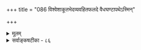 +++
title = "086 विश्वेशाकूतभेदव्यवहितफलदे वैधघण्टापथेऽस्मिन्"

+++
<details><summary>मूलम्</summary>

विश्वेशाकूतभेदव्यवहितफलदे वैधघण्टापथेऽस्मिन् संस्काराणां गतार्था सरणिरपि तथा मन्त्रणप्रोक्षणाद्यैः ।  
राजेच्छोपात्तभोग्यप्रभृतिनियमवत्तत्र कार्यान्तरादिस्सत्त्वादीनां गुणानां विपरिणतिभिदां तत्फलं केचिदूचुः ॥ ८६ ॥
</details>

<details><summary>सर्वाङ्कषटीका - ८६</summary>

ननु यागादीनां प्रधानकर्मणां तत्तद्देवताः फलप्रदा भवन्तु । व्रीहिप्रोक्षणादिरूपाणामङ्गकर्मणां कीदृश- देवताप्रीतिजनकत्वमिति शङ्कां समाधत्ते - विश्वेशेत्यादि । अग्निहोत्रादीनि प्रधानकर्माणि तत्तद्देवताप्रीतिद्वारा तत्तत्फलदानि सन्तु कामम् । ‘व्रीहीन् प्रोक्षति' इत्यादीनि अङ्गकर्माणि कस्य प्रीतिं जनयेयुः ? किं तत्रापि क्षुद्रा देवतास्सन्ति? उत न? इति विचारे, तानि व्रीह्यादिद्रव्ये अतिशयशक्तिमापादयन्तीति मीमांसकाः । अस्य 'आधेयशक्तिवादः' इति नाम । वह्न्यादौ सहजा शक्तिर्वर्तते । व्रीह्यादिषु प्रोक्षणादिभिरशक्तिराधीयते इति कथयन्ति । नैयायिकास्तु 'पुरुषातिशयवादिनः' । प्रोक्षणादिसंस्काराः कर्तरि पुरुषे धर्मविशेषमुत्पादयन्तीति वदन्ति । 'संस्कारः पुंस एवेष्टः प्रोक्षणाभ्युक्षणादिभिः' ( न्या. कु. 1) इत्यत्र न्यायाचार्यैराधेयशक्तिवादो निराकृतः । एवं विवादे कथं निर्वाह इति शङ्कां समाधत्ते - **विश्वेशाकूतभेदव्यवहितफलदे** = **विश्वेशस्य** = परमात्मनः **आकूतभेदाः** =संकल्पविशेषाः । तद्द्द्वारा फलदातरि अस्मिन् **वैधघण्टापथे** = वेदविहितराजमार्गे 



768 

447. 

राजेच्छोपात्तभोग्यप्रभृतिनियमवत् तत्र कार्यान्तरादिः 

सत्त्वादीनां गुणानां विपरिणतिभिदां तत्फलं केचिदूचुः ॥86॥ 

कर्मणां स्वतः फलदातृत्वासंभवः ] 

कृष्यादौ मर्दनादावपि च न हि परप्रीतिमूला फलाप्तिः 

तद्वत् स्याच्छास्त्रसिद्धेष्विति न सत्; अफलं ह्यत्र दृष्टान्तमात्रम् । दृष्टौ चाऽऽज्ञानुवृत्तिप्रभृतिषु फलदौ शासितुः प्रीतिकोपौ 

शिष्टौ चातस्समीची तदुपगतिरिह; त्यक्तिरिष्टेऽपि वांशे ॥87॥ 

**मन्त्रणप्रोक्षणादिभिः** = अभिमन्त्रणप्रोक्षणादिभिः आधीयमानानां संस्काराणाम् **सरणिरपि** = रीतिरपि **तथा** = तादृशपरमात्मसंकल्पेनैव **गतार्थाः** = व्याख्यातप्रायाः । ननु ईश्वरेच्छयैव सर्वं स्याच्चेत्, प्रोक्षितव्रीहीणाम- प्रोक्षितव्रीहीणां चाविशेषे, अप्रोक्षितव्रीहिभिः पुरोडाशकरणमापद्येत, व्रीहिषु विशेषाभावादिति शङ्कां समाधत्ते सदृष्टान्तम् - राजेत्यादि । तत्र प्रोक्षणादिस्थले **कार्यान्तरादिः** = उपरिकर्तव्यावहननपुरोडाशकरणादिकार्यक्रमाः राजेच्छोपात्तभोग्यप्रभृतिनियमवत् भवेयुः । राजा स्वपरिवारेभ्यः तत्तत्स्वरूपानुगुणं **भोग्यवस्तूनि** = गृह- वाहनादीनि व्यवस्थापयति यदा तदा राजेच्छाया व्यतिक्रमणं न केनापि चिन्तितुमपि शक्यम् । न हि तत्र राजाज्ञया गृहादिषु कश्चनातिशयो जायते । एवं प्रकृतेऽपि शास्त्रोक्तक्रमेणैव सर्वं कर्तव्यमिति नियमो ऽपि ईश्वरसंकल्परूप एव । अतो न काप्यनुपपत्तिः । **केचित्** = द्रव्यातिशयवादिनः केचित्तु सयूथ्याः सत्त्वादीनां **गुणानाम्** = सत्त्वरजस्तमोगुणानाम् **विपरिणतिभिदाम्** = परिणामविशेषम् **तत्फलम्** = प्रोक्षणादिफलम् आहुः । प्रोक्षणेन व्रीहिषु सत्त्वगुणाधिक्यम् । एतत् अप्रोक्षितव्रीहिषु नास्तीति तैः पुरोडाशो न कर्तव्य इति व्यवस्थासिद्धिरिति तेषामाशयः । परन्तु सत्त्वादीनामतीन्द्रियत्वेन, नूतनतयैतत्कल्पनापेक्षया मीमांसकमतमेव वरम् । वस्तुतस्तु सर्वत्र परमात्मसंकल्पेनैव निर्वाहेऽतीन्द्रियनूतनकल्पनाया नावकाशः ॥ ८६ ॥
</details>
